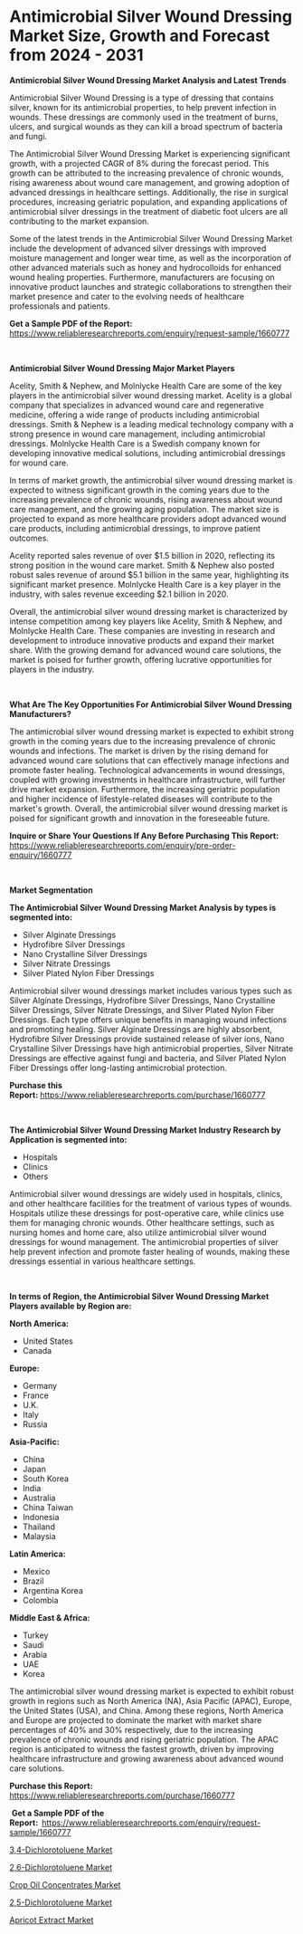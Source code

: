 <p><h1>Antimicrobial Silver Wound Dressing Market Size, Growth and Forecast from 2024 - 2031</h1></p><p><strong>Antimicrobial Silver Wound Dressing Market Analysis and Latest Trends</strong></p>
<p><p>Antimicrobial Silver Wound Dressing is a type of dressing that contains silver, known for its antimicrobial properties, to help prevent infection in wounds. These dressings are commonly used in the treatment of burns, ulcers, and surgical wounds as they can kill a broad spectrum of bacteria and fungi.</p><p>The Antimicrobial Silver Wound Dressing Market is experiencing significant growth, with a projected CAGR of 8% during the forecast period. This growth can be attributed to the increasing prevalence of chronic wounds, rising awareness about wound care management, and growing adoption of advanced dressings in healthcare settings. Additionally, the rise in surgical procedures, increasing geriatric population, and expanding applications of antimicrobial silver dressings in the treatment of diabetic foot ulcers are all contributing to the market expansion.</p><p>Some of the latest trends in the Antimicrobial Silver Wound Dressing Market include the development of advanced silver dressings with improved moisture management and longer wear time, as well as the incorporation of other advanced materials such as honey and hydrocolloids for enhanced wound healing properties. Furthermore, manufacturers are focusing on innovative product launches and strategic collaborations to strengthen their market presence and cater to the evolving needs of healthcare professionals and patients.</p></p>
<p><strong>Get a Sample PDF of the Report:&nbsp;</strong> <a href="https://www.reliableresearchreports.com/enquiry/request-sample/1660777">https://www.reliableresearchreports.com/enquiry/request-sample/1660777</a></p>
<p>&nbsp;</p>
<p><strong>Antimicrobial Silver Wound Dressing Major Market Players</strong></p>
<p><p>Acelity, Smith & Nephew, and Molnlycke Health Care are some of the key players in the antimicrobial silver wound dressing market. Acelity is a global company that specializes in advanced wound care and regenerative medicine, offering a wide range of products including antimicrobial dressings. Smith & Nephew is a leading medical technology company with a strong presence in wound care management, including antimicrobial dressings. Molnlycke Health Care is a Swedish company known for developing innovative medical solutions, including antimicrobial dressings for wound care.</p><p>In terms of market growth, the antimicrobial silver wound dressing market is expected to witness significant growth in the coming years due to the increasing prevalence of chronic wounds, rising awareness about wound care management, and the growing aging population. The market size is projected to expand as more healthcare providers adopt advanced wound care products, including antimicrobial dressings, to improve patient outcomes.</p><p>Acelity reported sales revenue of over $1.5 billion in 2020, reflecting its strong position in the wound care market. Smith & Nephew also posted robust sales revenue of around $5.1 billion in the same year, highlighting its significant market presence. Molnlycke Health Care is a key player in the industry, with sales revenue exceeding $2.1 billion in 2020.</p><p>Overall, the antimicrobial silver wound dressing market is characterized by intense competition among key players like Acelity, Smith & Nephew, and Molnlycke Health Care. These companies are investing in research and development to introduce innovative products and expand their market share. With the growing demand for advanced wound care solutions, the market is poised for further growth, offering lucrative opportunities for players in the industry.</p></p>
<p>&nbsp;</p>
<p><strong>What Are The Key Opportunities For Antimicrobial Silver Wound Dressing Manufacturers?</strong></p>
<p><p>The antimicrobial silver wound dressing market is expected to exhibit strong growth in the coming years due to the increasing prevalence of chronic wounds and infections. The market is driven by the rising demand for advanced wound care solutions that can effectively manage infections and promote faster healing. Technological advancements in wound dressings, coupled with growing investments in healthcare infrastructure, will further drive market expansion. Furthermore, the increasing geriatric population and higher incidence of lifestyle-related diseases will contribute to the market's growth. Overall, the antimicrobial silver wound dressing market is poised for significant growth and innovation in the foreseeable future.</p></p>
<p><strong>Inquire or Share Your Questions If Any Before Purchasing This Report:</strong> <a href="https://www.reliableresearchreports.com/enquiry/pre-order-enquiry/1660777">https://www.reliableresearchreports.com/enquiry/pre-order-enquiry/1660777</a></p>
<p>&nbsp;</p>
<p><strong>Market Segmentation</strong></p>
<p><strong>The Antimicrobial Silver Wound Dressing Market Analysis by types is segmented into:</strong></p>
<p><ul><li>Silver Alginate Dressings</li><li>Hydrofibre Silver Dressings</li><li>Nano Crystalline Silver Dressings</li><li>Silver Nitrate Dressings</li><li>Silver Plated Nylon Fiber Dressings</li></ul></p>
<p><p>Antimicrobial silver wound dressings market includes various types such as Silver Alginate Dressings, Hydrofibre Silver Dressings, Nano Crystalline Silver Dressings, Silver Nitrate Dressings, and Silver Plated Nylon Fiber Dressings. Each type offers unique benefits in managing wound infections and promoting healing. Silver Alginate Dressings are highly absorbent, Hydrofibre Silver Dressings provide sustained release of silver ions, Nano Crystalline Silver Dressings have high antimicrobial properties, Silver Nitrate Dressings are effective against fungi and bacteria, and Silver Plated Nylon Fiber Dressings offer long-lasting antimicrobial protection.</p></p>
<p><strong>Purchase this Report:&nbsp;</strong><a href="https://www.reliableresearchreports.com/purchase/1660777">https://www.reliableresearchreports.com/purchase/1660777</a></p>
<p>&nbsp;</p>
<p><strong>The Antimicrobial Silver Wound Dressing Market Industry Research by Application is segmented into:</strong></p>
<p><ul><li>Hospitals</li><li>Clinics</li><li>Others</li></ul></p>
<p><p>Antimicrobial silver wound dressings are widely used in hospitals, clinics, and other healthcare facilities for the treatment of various types of wounds. Hospitals utilize these dressings for post-operative care, while clinics use them for managing chronic wounds. Other healthcare settings, such as nursing homes and home care, also utilize antimicrobial silver wound dressings for wound management. The antimicrobial properties of silver help prevent infection and promote faster healing of wounds, making these dressings essential in various healthcare settings.</p></p>
<p>&nbsp;</p>
<p><strong>In terms of Region, the Antimicrobial Silver Wound Dressing Market Players available by Region are:</strong></p>
<p>
    <p> <strong> North America: </strong>
        <ul>
            <li>United States</li>
            <li>Canada</li>
        </ul>
        </p> 
    <p> <strong> Europe: </strong>
        <ul>
            <li>Germany</li>
            <li>France</li>
            <li>U.K.</li>
            <li>Italy</li>
            <li>Russia</li>
        </ul>
        </p> 
    <p> <strong> Asia-Pacific: </strong>
        <ul>
            <li>China</li>
            <li>Japan</li>
            <li>South Korea</li>
            <li>India</li>
            <li>Australia</li>
            <li>China Taiwan</li>
            <li>Indonesia</li>
            <li>Thailand</li>
            <li>Malaysia</li>
        </ul>
        </p> 
    <p> <strong> Latin America: </strong>
        <ul>
            <li>Mexico</li>
            <li>Brazil</li>
            <li>Argentina Korea</li>
            <li>Colombia</li>
        </ul>
        </p> 
    <p> <strong> Middle East & Africa: </strong>
        <ul>
            <li>Turkey</li>
            <li>Saudi</li>
            <li>Arabia</li>
            <li>UAE</li>
            <li>Korea</li>
        </ul>
    </p>
    </p>
<p><p>The antimicrobial silver wound dressing market is expected to exhibit robust growth in regions such as North America (NA), Asia Pacific (APAC), Europe, the United States (USA), and China. Among these regions, North America and Europe are projected to dominate the market with market share percentages of 40% and 30% respectively, due to the increasing prevalence of chronic wounds and rising geriatric population. The APAC region is anticipated to witness the fastest growth, driven by improving healthcare infrastructure and growing awareness about advanced wound care solutions.</p></p>
<p><strong>Purchase this Report: </strong><a href="https://www.reliableresearchreports.com/purchase/1660777">https://www.reliableresearchreports.com/purchase/1660777</a></p>
<p>&nbsp;<strong>Get a Sample PDF of the Report:&nbsp;&nbsp;</strong><a href="https://www.reliableresearchreports.com/enquiry/request-sample/1660777">https://www.reliableresearchreports.com/enquiry/request-sample/1660777</a></p>
<p><strong></strong></p>
<p><p><a href="https://zircon-bluebell-299.notion.site/3-4-Dichlorotoluene-Market-Research-Report-The-Key-To-Successful-Business-Strategy-Forecasted-for-P-2c729143ca9243d99f4dfff88331d0a3">3,4-Dichlorotoluene Market</a></p><p><a href="https://fearless-okapi-6c8.notion.site/2-6-Dichlorotoluene-Market-Dynamics-2024-2031-Also-about-Its-Market-Trends-Projections-and-Opport-342534499d2249b0953e9e5836994137">2,6-Dichlorotoluene Market</a></p><p><a href="https://view.publitas.com/reportprime-1/crop-oil-concentrates-market-size-global-industry-overview-market-segmentation-and-forecast-2024-to-2031/">Crop Oil Concentrates Market</a></p><p><a href="https://scarlet-rocket-c63.notion.site/2-5-Dichlorotoluene-Market-Research-Report-Forecasted-for-Period-from-2024-2031-by-Market-Type-M-42ef01cb0af64c77ae93ca3827367520">2,5-Dichlorotoluene Market</a></p><p><a href="https://view.publitas.com/reportprime-1/apricot-extract-market-size-growth-outlook-from-2024-to-2031-projecting-at-markets-trends-analysis-by-application-regional-outlook-and-revenue/">Apricot Extract Market</a></p></p>